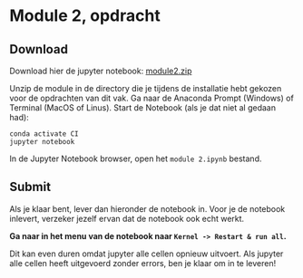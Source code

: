 # Module 2, opdracht

## Download

Download hier de jupyter notebook: [module2.zip](module2.zip)

Unzip de module in de directory die je tijdens de installatie hebt gekozen voor de opdrachten van dit vak. Ga naar de Anaconda Prompt (Windows) of Terminal (MacOS of Linus). Start de Notebook (als je dat niet al gedaan had):

    conda activate CI
    jupyter notebook

In de Jupyter Notebook browser, open het `module 2.ipynb` bestand.

## Submit

Als je klaar bent, lever dan hieronder de notebook in. Voor je de notebook inlevert, verzeker jezelf ervan dat de notebook ook echt werkt.

**Ga naar in het menu van de notebook naar `Kernel -> Restart & run all`.**

Dit kan even duren omdat jupyter alle cellen opnieuw uitvoert. Als jupyter alle cellen heeft uitgevoerd zonder errors, ben je klaar om in te leveren!
